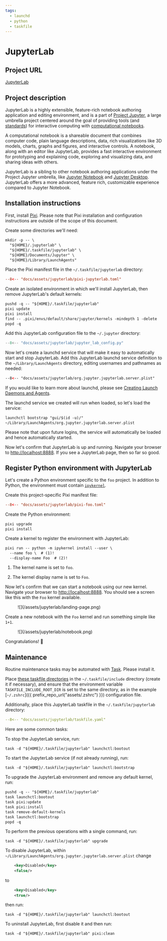 ```yaml
---
tags:
  - launchd
  - python
  - taskfile
---
```


# JupyterLab

## Project URL

[JupyterLab](https://jupyterlab.readthedocs.io/en/latest/index.html)

## Project description

JupyterLab is a highly extensible, feature-rich notebook authoring application and editing
environment, and is a part of [Project Jupyter](https://docs.jupyter.org/en/latest/),
a large umbrella project centered around the goal of providing tools (and
[standards](https://docs.jupyter.org/en/latest/#sub-project-documentation)) for interactive
computing with [computational notebooks](https://docs.jupyter.org/en/latest/#what-is-a-notebook).

A computational notebook is a shareable document that combines computer code, plain language
descriptions, data, rich visualizations like 3D models, charts, graphs and figures, and interactive
controls. A notebook, along with an editor like JupyterLab, provides a fast interactive environment
for prototyping and explaining code, exploring and visualizing data, and sharing ideas with others.

JupyterLab is a sibling to other notebook authoring applications under the Project Jupyter
umbrella, like [Jupyter Notebook](https://jupyter-notebook.readthedocs.io/en/latest/) and [Jupyter
Desktop](https://github.com/jupyterlab/jupyterlab-desktop). JupyterLab offers a more advanced,
feature rich, customizable experience compared to Jupyter Notebook.

## Installation instructions

First, install [Pixi](https://pixi.sh). Please note that Pixi installation and configuration
instructions are outside of the scope of this document.

Create some directories we'll need:

``` shell
mkdir -p -- \
  "${HOME}/.jupyterlab" \
  "${HOME}/.taskfile/jupyterlab" \
  "${HOME}/Documents/Jupyter" \
  "${HOME}/Library/LaunchAgents"
```

Place the Pixi manifest file in the `~/.taskfile/jupyterlab` directory:

``` toml title="pixi.toml"
--8<-- "docs/assets/jupyterlab/pixi-jupyterlab.toml"
```

Create an isolated environment in which we'll install JupyterLab, then remove JupyterLab's default
kernels:

``` shell
pushd -q -- "${HOME}/.taskfile/jupyterlab"
pixi update
pixi install
find -- .pixi/envs/default/share/jupyter/kernels -mindepth 1 -delete
popd -q
```

Add this JupyterLab configuration file to the `~/.jupyter` directory:

``` python title="jupyter_lab_config.py"
--8<-- "docs/assets/jupyterlab/jupyter_lab_config.py"
```

Now let's create a launchd service that will make it easy to automatically start and stop
JupyterLab. Add this JupyterLab launchd service definition to the `~/Library/LaunchAgents`
directory, editing usernames and pathnames as needed:

``` xml title="org.jupyter.jupyterlab.server.plist"
--8<-- "docs/assets/jupyterlab/org.jupyter.jupyterlab.server.plist"
```

If you would like to learn more about launchd, please see [Creating Launch Daemons and
Agents](https://developer.apple.com/library/archive/documentation/MacOSX/Conceptual/BPSystemStartup/Chapters/CreatingLaunchdJobs.html).

The launchd service we created will run when loaded, so let's load the service:

``` shell
launchctl bootstrap "gui/$(id -u)/" ~/Library/LaunchAgents/org.jupyter.jupyterlab.server.plist
```

Please note that upon future logins, the service will automatically be loaded and hence
automatically started.

Now let's confirm that JupyterLab is up and running. Navigate your browser to
[http://localhost:8888](http://localhost:8888). If you see a JupyterLab page, then so far so good.

## Register Python environment with JupyterLab

Let's create a Python environment specific to the `foo` project. In addition to Python, the
environment must contain [`ipykernel`](https://ipykernel.readthedocs.io).

Create this project-specific Pixi manifest file:

``` toml title="pixi.toml"
--8<-- "docs/assets/jupyterlab/pixi-foo.toml"
```

Create the Python environment:

``` shell
pixi upgrade
pixi install
```

Create a kernel to register the environment with JupyterLab:

``` { .shell .annotate }
pixi run -- python -m ipykernel install --user \
  --name foo \  # (1)!
  --display-name Foo  # (2)!
```

1. The kernel name is set to `foo`.

2. The kernel display name is set to `Foo`.

Now let's confirm that we can start a notebook using our new kernel. Navigate your browser to
[http://localhost:8888](http://localhost:8888). You should see a screen like this with the `Foo`
kernel available.

<figure markdown>
  ![](/assets/jupyterlab/landing-page.png)
</figure>

Create a new notebook with the `Foo` kernel and run something simple like `1+1`.

<figure markdown>
  ![](/assets/jupyterlab/notebook.png)
</figure>

Congratulations! 🥳

## Maintenance

Routine maintenance tasks may be automated with [Task](https://taskfile.dev). Please install it.

Place [these taskfile directories](https://github.com/manselmi/taskfile-library/tree/main/include)
in the `~/.taskfile/include` directory (create it if necessary), and ensure that the environment
variable `TASKFILE_INCLUDE_ROOT_DIR` is set to the same directory, as in the example
[`~/.zshrc`]({{ prefix_repo_url("assets/.zshrc") }}) configuration file.

Additionally, place this JupyterLab taskfile in the `~/.taskfile/jupyterlab` directory:

``` yaml title="taskfile.yaml"
--8<-- "docs/assets/jupyterlab/taskfile.yaml"
```

Here are some common tasks:

To stop the JupyterLab service, run:

``` shell
task -d "${HOME}/.taskfile/jupyterlab" launchctl:bootout
```

To start the JupyterLab service (if not already running), run:

``` shell
task -d "${HOME}/.taskfile/jupyterlab" launchctl:bootstrap
```

To upgrade the JupyterLab environment and remove any default kernel, run:

``` shell
pushd -q -- "${HOME}/.taskfile/jupyterlab"
task launchctl:bootout
task pixi:update
task pixi:install
task remove-default-kernels
task launchctl:bootstrap
popd -q
```

To perform the previous operations with a single command, run:

``` shell
task -d "${HOME}/.taskfile/jupyterlab" upgrade
```

To disable JupyterLab, within `~/Library/LaunchAgents/org.jupyter.jupyterlab.server.plist` change

``` xml
	<key>Disabled</key>
	<false/>
```

to

``` xml
	<key>Disabled</key>
	<true/>
```

then run:

``` shell
task -d "${HOME}/.taskfile/jupyterlab" launchctl:bootout
```

To uninstall JupyterLab, first disable it and then run:

``` shell
task -d "${HOME}/.taskfile/jupyterlab" pixi:clean
```


<!-- vim: set ft=markdown : -->
